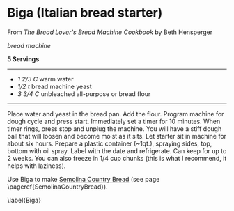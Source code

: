 # Biga (Italian bread starter)

From _The Bread Lover's Bread Machine Cookbook_ by Beth Hensperger

*bread machine*

**5 Servings**

---

- *1 2/3 C* warm water
- *1/2 t* bread machine yeast
- *3 3/4 C* unbleached all-purpose or bread flour

---

Place water and yeast in the bread pan. Add the flour. Program machine for
dough cycle and press start. Immediately set a timer for 10 minutes. When timer
rings, press stop and unplug the machine. You will have a stiff dough ball that
will loosen and become moist as it sits. Let starter sit in machine for about
six hours. Prepare a plastic container (~1qt.), spraying sides, top, bottom
with oil spray. Label with the date and refrigerate. Can keep for up to 2
weeks. You can also freeze in 1/4 cup chunks (this is what I recommend, it
helps with laziness).

Use Biga to make [Semolina Country Bread](./SemolinaCountryBread.md) (see page
\pageref{SemolinaCountryBread}).


\label{Biga}
